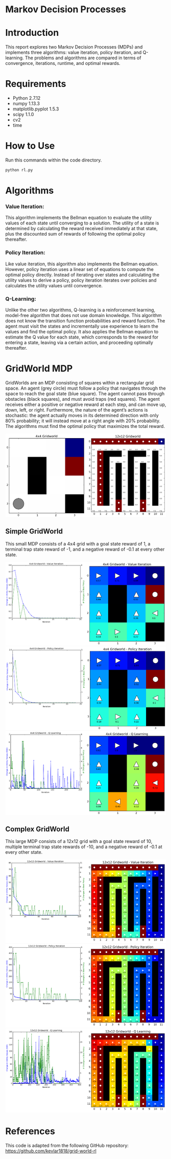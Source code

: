 # Markov Decision Processes

# Introduction
This report explores two Markov Decision Processes (MDPs) and implements three algorithms: value iteration, policy iteration, and Q-learning. The problems and algorithms are compared in terms of convergence, iterations, runtime, and optimal rewards.

# Requirements
- Python 2.7.12
- numpy 1.13.3
- matplotlib.pyplot 1.5.3
- scipy 1.1.0
- cv2
- time

# How to Use

Run this commands within the code directory.

```python
python rl.py
```

# Algorithms

### Value Iteration: 
This algorithm implements the Bellman equation to evaluate the utility values of each state until converging to a solution. The utility of a state is determined by calculating the reward received immediately at that state, plus the discounted sum of rewards of following the optimal policy thereafter.

### Policy Iteration: 
Like value iteration, this algorithm also implements the Bellman equation. However, policy iteration uses a linear set of equations to compute the optimal policy directly. Instead of iterating over states and calculating the utility values to derive a policy, policy iteration iterates over policies and calculates the utility values until convergence.

### Q-Learning:
Unlike the other two algorithms, Q-learning is a reinforcement learning, model-free algorithm that does not use domain knowledge. This algorithm does not know the transition function probabilities and reward function. The agent must visit the states and incrementally use experience to learn the values and find the optimal policy. It also applies the Bellman equation to estimate the Q value for each state, which corresponds to the reward for entering a state, leaving via a certain action, and proceeding optimally thereafter.

# GridWorld MDP

GridWorlds are an MDP consisting of squares within a rectangular grid space. An agent (grey circle) must follow a policy that navigates through the space to reach the goal state (blue square). The agent cannot pass through obstacles (black squares), and must avoid traps (red squares). The agent receives either a positive or negative reward at each step, and can move up, down, left, or right. Furthermore, the nature of the agent’s actions is stochastic: the agent actually moves in its determined direction with only 80% probability; it will instead move at a right angle with 20% probability. The algorithms must find the optimal policy that maximizes the total reward.

![Gridworld Maps](output/examples/gridworld-map.png)


## Simple GridWorld

This small MDP consists of a 4x4 grid with a goal state reward of 1, a terminal trap state reward of -1, and a negative reward of -0.1 at every other state.

![Simple Gridworld Value Iteration](output/examples/simple-gridworld-value.png)
![Simple Gridworld Policy Iteration](output/examples/simple-gridworld-policy.png)
![Simple Gridworld Q-Learning](output/examples/simple-gridworld-q.png)

## Complex GridWorld

This large MDP consists of a 12x12 grid with a goal state reward of 10, multiple terminal trap state rewards of -10, and a negative reward of -0.1 at every other state.

![Complex Gridworld Value Iteration](output/examples/complex-gridworld-value.png)
![Complex Gridworld Policy Iteration](output/examples/complex-gridworld-policy.png)
![Complex Gridworld Q-Learning](output/examples/complex-gridworld-q.png)

# References
This code is adapted from the following GitHub repository: https://github.com/kevlar1818/grid-world-rl